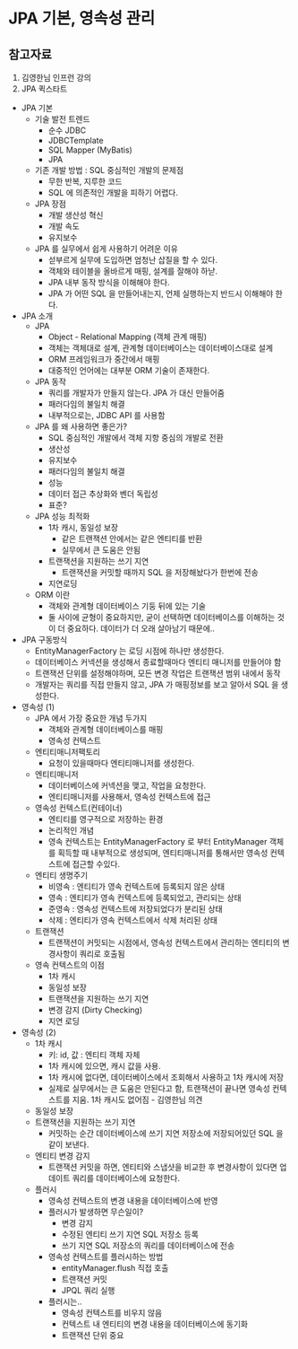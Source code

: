 
# JPA 기본, 영속성 관리

## 참고자료 

1. 김영한님 인프런 강의
2. JPA 퀵스타트



 - JPA 기본 
	 - 기술 발전 트렌드
		 - 순수 JDBC
		 - JDBCTemplate
		 - SQL Mapper (MyBatis)
		 - JPA
	 - 기존 개발 방법 : SQL 중심적인 개발의 문제점
		 - 무한 반복, 지루한 코드
		 - SQL 에 의존적인 개발을 피하기 어렵다.
	 - JPA 장점
		 - 개발 생산성 혁신
		 - 개발 속도
		 - 유지보수
	 - JPA 를 실무에서 쉽게 사용하기 어려운 이유
		 - 섣부르게 실무에 도입하면 엄청난 삽질을 할 수 있다.
		 - 객체와 테이블을 올바르게 매핑, 설계를 잘해야 하낟.
		 - JPA 내부 동작 방식을 이해해야 한다. 
		 - JPA 가 어떤 SQL 을 만들어내는지, 언제 실행하는지 반드시 이해해야 한다. 
- JPA 소개
	- JPA
		- Object - Relational Mapping (객체 관계 매핑)
		- 객체는 객체대로 설계, 관계형 데이터베이스는 데이터베이스대로 설계
		- ORM 프레임워크가 중간에서 매핑
		- 대중적인 언어에는 대부분 ORM 기술이 존재한다. 
	- JPA 동작
		- 쿼리를 개발자가 만들지 않는다. JPA 가 대신 만들어줌
		- 패러다임의 불일치 해결
		- 내부적으로는, JDBC API 를 사용함
	- JPA 를 왜 사용하면 좋은가?
		- SQL 중심적인 개발에서 객체 지항 중심의 개발로 전환
		- 생산성
		- 유지보수
		- 패러다임의 불일치 해결
		- 성능
		- 데이터 접근 추상화와 벤더 독립성
		- 표준?
	- JPA 성능 최적화
		- 1차 캐시, 동일성 보장
			- 같은 트랜잭션 안에서는 같은 엔티티를 반환
			- 실무에서 큰 도움은 안됨
		- 트랜잭션을 지원하는 쓰기 지연
			- 트랜잭션을 커밋할 때까지 SQL 을 저장해놨다가 한번에 전송
		- 지연로딩
	- ORM 이란
		- 객체와 관계형 데이터베이스 기둥 뒤에 있는 기술
		- 둘 사이에 균형이 중요하지만, 굳이 선택하면 데이터베이스를 이해하는 것이 더 중요하다. 데이터가 더 오래 살아남기 때문에..
- JPA 구동방식
	- EntityManagerFactory 는 로딩 시점에 하나만 생성한다.
	- 데이터베이스 커넥션을 생성해서 종료할때마다 엔티티 매니저를 만들어야 함
	- 트랜잭션 단위를 설정해야하며, 모든 변경 작업은 트랜잭션 범위 내에서 동작
	- 개발자는 쿼리를 직접 만들지 않고, JPA 가 매핑정보를 보고 알아서 SQL 을 생성한다.
- 영속성 (1)
	- JPA 에서 가장 중요한 개념 두가지
		- 객체와 관계형 데이터베이스를 매핑
		- 영속성 컨텍스트
	- 엔티티매니저팩토리
		- 요청이 있을때마다 엔티티매니저를 생성한다.
	- 엔티티매니저
		- 데이터베이스에 커넥션을 맺고, 작업을 요청한다.
		- 엔티티매니저를 사용해서, 영속성 컨텍스트에 접근
	- 영속성 컨텍스트(컨테이너)
		- 엔티티를 영구적으로 저장하는 환경
		- 논리적인 개념
		- 영속 컨텍스트는 EntityManagerFactory 로 부터 EntityManager 객체를 획득할 때 내부적으로 생성되며, 엔티티매니저를 통해서만 영속성 컨텍스트에 접근할 수있다. 
	- 엔티티 생명주기
		- 비영속 : 엔티티가 영속 컨텍스트에 등록되지 않은 상태
		- 영속 : 엔티티가 영속 컨텍스트에 등록되었고, 관리되는 상태
		- 준영속 : 영속성 컨텍스트에 저장되었다가 분리된 상태
		- 삭제 : 엔티티가 영속 컨텍스트에서 삭제 처리된 상태
	- 트랜잭션
		- 트랜잭션이 커밋되는 시점에서, 영속성 컨텍스트에서 관리하는 엔티티의 변경사항이 쿼리로 호출됨
	- 영속 컨텍스트의 이점
		- 1차 캐시
		- 동일성 보장
		- 트랜잭션을 지원하는 쓰기 지연
		- 변경 감지 (Dirty Checking)
		- 지연 로딩
- 영속성 (2)
	- 1차 캐시
		- 키: id, 값 : 엔티티 객체 자체
		- 1차 캐시에 있으면, 캐시 값을 사용.
		- 1차 캐시에 없다면, 데이터베이스에서 조회해서 사용하고 1차 캐시에 저장
		- 실제로 실무에서는 큰 도움은 안된다고 함, 트랜잭션이 끝나면 영속성 컨텍스트를 지움. 1차 캐시도 없어짐 - 김영한님 의견
	- 동일성 보장
	- 트랜잭션을 지원하는 쓰기 지연
		- 커밋하는 순간 데이터베이스에 쓰기 지연 저장소에 저장되어있던 	SQL 을 같이 보낸다. 
	- 엔티티 변경 감지
		- 트랜잭션 커밋을 하면, 엔티티와 스냅샷을 비교한 후 변경사항이 있다면 업데이트 쿼리를 데이터베이스에 요청한다.
	- 플러시
		- 영속성 컨텍스트의 변경 내용을 데이터베이스에 반영
		- 플러시가 발생하면 무슨일이?
			- 변경 감지
			- 수정된 엔티티 쓰기 지연 SQL 저장소 등록
			- 쓰기 지연 SQL 저장소의 쿼리를 데이터베이스에 전송
		- 영속성 컨텍스트를 플러시하는 방법
			- entityManager.flush 직접 호출
			- 트랜잭션 커밋
			- JPQL 쿼리 실행
		- 플러시는..
			- 영속성 컨텍스트를 비우지 않음
			- 컨텍스트 내 엔티티의 변경 내용을 데이터베이스에 동기화
			- 트랜잭션 단위 중요

